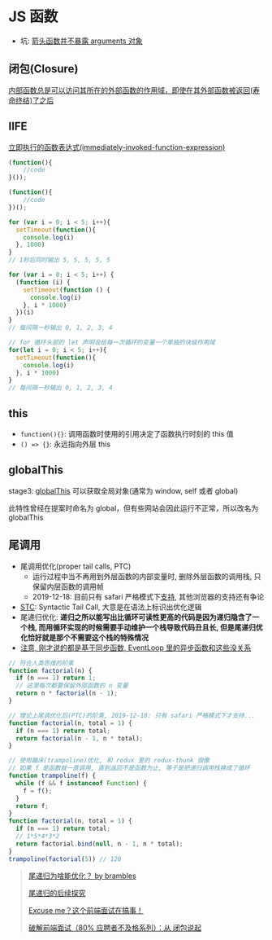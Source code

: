 
# JS 函数

* 坑: [箭头函数并不暴露 arguments 对象](https://developer.mozilla.org/en-US/docs/Web/JavaScript/Reference/Functions/Arrow_functions#No_binding_of_arguments)

## 闭包(Closure)

[内部函数总是可以访问其所在的外部函数的作用域，即使在其外部函数被返回(寿命终结)了之后](https://developer.mozilla.org/zh-CN/docs/Web/JavaScript/Guide/Closures)

## IIFE

[立即执行的函数表达式(immediately-invoked-function-expression)](http://benalman.com/news/2010/11/immediately-invoked-function-expression/#iife)

```javascript
(function(){
    //code
}());

(function(){
    //code
})();
```

```javascript
for (var i = 0; i < 5; i++){
  setTimeout(function(){
    console.log(i)
  }, 1000)
}
// 1秒后同时输出 5, 5, 5, 5, 5

for (var i = 0; i < 5; i++) {
  (function (i) {
    setTimeout(function () {
      console.log(i)
    }, i * 1000)
  })(i)
}
// 每间隔一秒输出 0, 1, 2, 3, 4

// for 循环头部的 let 声明会给每一次循环的变量一个单独的块级作用域
for(let i = 0; i < 5; i++){
  setTimeout(function(){
    console.log(i)
  }, i * 1000)
}
// 每间隔一秒输出 0, 1, 2, 3, 4
```

## this

* `function(){}`: 调用函数时使用的引用决定了函数执行时刻的 this 值
* `() => {}`: 永远指向外层 this

## globalThis

stage3: [globalThis](https://developer.mozilla.org/zh-CN/docs/Web/JavaScript/Reference/Global_Objects/globalThis) 可以获取全局对象(通常为 window, self 或者 global)

此特性曾经在提案时命名为 global，但有些网站会因此运行不正常，所以改名为 globalThis

## 尾调用

* 尾调用优化(proper tail calls, PTC)
  * 运行过程中当不再用到外层函数的内部变量时, 删除外层函数的调用栈, 只保留内层函数的调用帧
  * 2019-12-18: 目前只有 safari 严格模式下[支持](http://kangax.github.io/compat-table/es6/#test-proper_tail_calls_(tail_call_optimisation)), 其他浏览器的支持还有争论
* [STC](https://github.com/tc39/proposal-ptc-syntax): Syntactic Tail Call, 大意是在语法上标识出优化逻辑
* 尾递归优化: **递归之所以能写出比循环可读性更高的代码是因为递归隐含了一个栈, 而用循环实现的时候需要手动维护一个栈导致代码丑且长, 但是尾递归优化恰好就是那个不需要这个栈的特殊情况**
* [注意, 刚才说的都是基于同步函数, EventLoop 里的异步函数和这些没关系](https://stackoverflow.com/questions/23979309/endless-animations-requestanimationframe-and-call-stack-limits)

```javascript
// 符合人类思维的阶乘
function factorial(n) {
  if (n === 1) return 1;
  // 这里每次都要保留外部函数的 n 变量
  return n * factorial(n - 1);
}

// 理论上尾调优化后(PTC)的阶乘, 2019-12-18: 只有 safari 严格模式下才支持...
function factorial(n, total = 1) {
  if (n === 1) return total;
  return factorial(n - 1, n * total);
}

// 使用蹦床(trampoline)优化, 和 redux 里的 redux-thunk 很像
// 如果 f 是函数就一直调用, 直到返回不是函数为止, 等于是把递归调用栈换成了循环
function trampoline(f) {
  while (f && f instanceof Function) {
    f = f();
  }  
  return f;
}
function factorial(n, total = 1) {
  if (n === 1) return total;
  // 1*5*4*3*2
  return factorial.bind(null, n - 1, n * total);
}
trampoline(factorial(5)) // 120
```

> [尾递归为啥能优化？ by brambles](https://zhuanlan.zhihu.com/p/36587160)
>
> [尾递归的后续探究](https://imweb.io/topic/5a244260a192c3b460fce275)
>
> [Excuse me？这个前端面试在搞事！](https://zhuanlan.zhihu.com/p/25407758)
>
> [破解前端面试（80% 应聘者不及格系列）：从 闭包说起](https://zhuanlan.zhihu.com/p/25855075)
